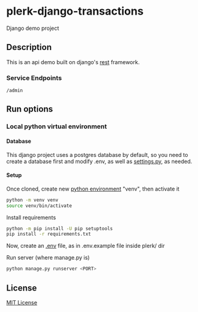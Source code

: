 # plerk-django-transactions

Django demo project

## Description

This is an api demo built on django's [rest](https://www.django-rest-framework.org/) framework.

### Service Endpoints

```endpoints
/admin
```

## Run options

### Local python virtual environment

#### Database

This django project uses a postgres database by default, so you need to create a database first and modify .env, as well as [settings.py](https://docs.djangoproject.com/en/4.0/ref/databases/), as needed.

#### Setup

Once cloned, create new [python environment](https://docs.python.org/3/tutorial/venv.html) "venv", then activate it

```bash
python -m venv venv
source venv/bin/activate
```

Install requirements

```bash
python -m pip install -U pip setuptools
pip install -r requirements.txt
```

Now, create an [.env](https://django-environ.readthedocs.io/en/latest/) file, as in .env.example file inside plerk/ dir

Run server (where manage.py is)

```bash
python manage.py runserver <PORT>
```

## License

[MIT License](https://choosealicense.com/licenses/mit/)

